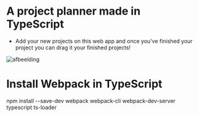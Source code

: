 # A project planner made in TypeScript
- Add your new projects on this web app and once you've finished your project you can drag it your finished projects!

![afbeelding](https://user-images.githubusercontent.com/34915099/157739142-8d8b6f06-98bc-4f55-a4ab-df8eb3c366f2.png)


# Install Webpack in TypeScript
npm install --save-dev webpack webpack-cli webpack-dev-server typescript ts-loader
